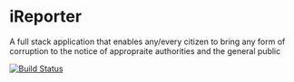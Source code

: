 # iReporter
A full stack application that enables any/every citizen to bring any form of corruption to the notice of appropraite authorities and the general public

[![Build Status](https://travis-ci.org/beejay1293/iReporter.svg?branch=get-all-redflags)](https://travis-ci.org/beejay1293/iReporter)
